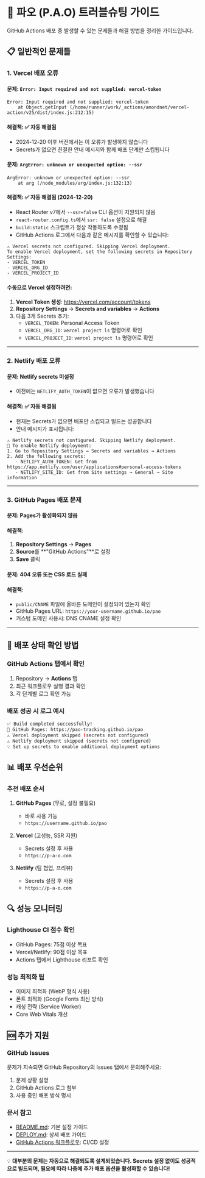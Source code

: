# 🔧 파오 (P.A.O) 트러블슈팅 가이드

GitHub Actions 배포 중 발생할 수 있는 문제들과 해결 방법을 정리한 가이드입니다.

## 📋 일반적인 문제들

### 1. **Vercel 배포 오류**

#### 문제: `Error: Input required and not supplied: vercel-token`
```
Error: Input required and not supplied: vercel-token
    at Object.getInput (/home/runner/work/_actions/amondnet/vercel-action/v25/dist/index.js:212:15)
```

#### 해결책: ✅ **자동 해결됨**
- 2024-12-20 이후 버전에서는 이 오류가 발생하지 않습니다
- Secrets가 없으면 친절한 안내 메시지와 함께 배포 단계만 스킵됩니다

#### 문제: `ArgError: unknown or unexpected option: --ssr`
```
ArgError: unknown or unexpected option: --ssr
    at arg (/node_modules/arg/index.js:132:13)
```

#### 해결책: ✅ **자동 해결됨** (2024-12-20)
- React Router v7에서 `--ssr=false` CLI 옵션이 지원되지 않음
- `react-router.config.ts`에서 `ssr: false` 설정으로 해결
- `build:static` 스크립트가 정상 작동하도록 수정됨
- GitHub Actions 로그에서 다음과 같은 메시지를 확인할 수 있습니다:

```
⚠️ Vercel secrets not configured. Skipping Vercel deployment.
To enable Vercel deployment, set the following secrets in Repository Settings:
- VERCEL_TOKEN
- VERCEL_ORG_ID
- VERCEL_PROJECT_ID
```

#### 수동으로 Vercel 설정하려면:
1. **Vercel Token 생성**: https://vercel.com/account/tokens
2. **Repository Settings** → **Secrets and variables** → **Actions**
3. 다음 3개 Secrets 추가:
   - `VERCEL_TOKEN`: Personal Access Token
   - `VERCEL_ORG_ID`: `vercel project ls` 명령어로 확인
   - `VERCEL_PROJECT_ID`: `vercel project ls` 명령어로 확인

---

### 2. **Netlify 배포 오류**

#### 문제: Netlify secrets 미설정
- 이전에는 `NETLIFY_AUTH_TOKEN`이 없으면 오류가 발생했습니다

#### 해결책: ✅ **자동 해결됨**
- 현재는 Secrets가 없으면 배포만 스킵되고 빌드는 성공합니다
- 안내 메시지가 표시됩니다:

```
⚠️ Netlify secrets not configured. Skipping Netlify deployment.
🚀 To enable Netlify deployment:
1. Go to Repository Settings → Secrets and variables → Actions
2. Add the following secrets:
   - NETLIFY_AUTH_TOKEN: Get from https://app.netlify.com/user/applications#personal-access-tokens
   - NETLIFY_SITE_ID: Get from Site settings → General → Site information
```

---

### 3. **GitHub Pages 배포 문제**

#### 문제: Pages가 활성화되지 않음
#### 해결책:
1. **Repository Settings** → **Pages**
2. **Source**를 **"GitHub Actions"**로 설정
3. **Save** 클릭

#### 문제: 404 오류 또는 CSS 로드 실패
#### 해결책:
- `public/CNAME` 파일에 올바른 도메인이 설정되어 있는지 확인
- GitHub Pages URL: `https://your-username.github.io/pao`
- 커스텀 도메인 사용시: DNS CNAME 설정 확인

---

## 🚀 배포 상태 확인 방법

### **GitHub Actions 탭에서 확인**
1. Repository → **Actions** 탭
2. 최근 워크플로우 실행 결과 확인
3. 각 단계별 로그 확인 가능

### **배포 성공 시 로그 예시**
```bash
✅ Build completed successfully!
🚀 GitHub Pages: https://pao-tracking.github.io/pao
⚠️ Vercel deployment skipped (secrets not configured)
⚠️ Netlify deployment skipped (secrets not configured)
💡 Set up secrets to enable additional deployment options
```

## 📊 배포 우선순위

### **추천 배포 순서**
1. **GitHub Pages** (무료, 설정 불필요)
   - 바로 사용 가능
   - `https://username.github.io/pao`

2. **Vercel** (고성능, SSR 지원)
   - Secrets 설정 후 사용
   - `https://p-a-o.com`

3. **Netlify** (팀 협업, 프리뷰)
   - Secrets 설정 후 사용
   - `https://p-a-o.com`

## 🔍 성능 모니터링

### **Lighthouse CI 점수 확인**
- GitHub Pages: 75점 이상 목표
- Vercel/Netlify: 90점 이상 목표
- Actions 탭에서 Lighthouse 리포트 확인

### **성능 최적화 팁**
- 이미지 최적화 (WebP 형식 사용)
- 폰트 최적화 (Google Fonts 최신 방식)
- 캐싱 전략 (Service Worker)
- Core Web Vitals 개선

## 🆘 추가 지원

### **GitHub Issues**
문제가 지속되면 GitHub Repository의 Issues 탭에서 문의해주세요:
1. 문제 상황 설명
2. GitHub Actions 로그 첨부
3. 사용 중인 배포 방식 명시

### **문서 참고**
- [README.md](./README.md): 기본 설정 가이드
- [DEPLOY.md](./DEPLOY.md): 상세 배포 가이드  
- [GitHub Actions 워크플로우](./.github/workflows/): CI/CD 설정

---

💡 **대부분의 문제는 자동으로 해결되도록 설계되었습니다. Secrets 설정 없이도 성공적으로 빌드되며, 필요에 따라 나중에 추가 배포 옵션을 활성화할 수 있습니다!**

